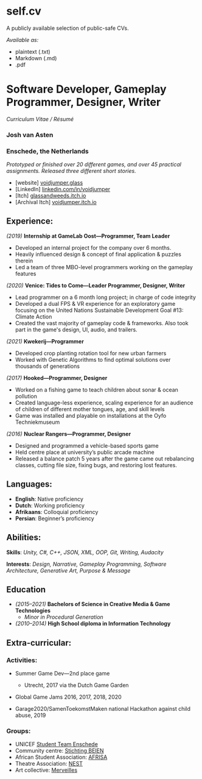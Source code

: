 # self.cv
A publicly available selection of public-safe CVs.

*Available as:*
* plaintext (.txt)
* Markdown (.md)
* .pdf

# Software Developer, Gameplay Programmer, Designer, Writer
_Curriculum Vitae / Résumé_

### Josh van Asten
### Enschede, the Netherlands

_Prototyped or finished over 20 different games, and over 45 practical assignments. Released three different short stories._

* [website]  [voidjumper.glass](https://voidjumper.glass)
* [LinkedIn]  [linkedin.com/in/voidjumper](https://linkedin.com/in/voidjumper)
* [Itch]  [glassandweeds.itch.io](https://glassandweeds.itch.io)
* [Archival Itch]  [voidjumper.itch.io](https://voidjumper.itch.io)

## Experience:

*(2019)* **Internship at GameLab Oost—Programmer, Team Leader**

* Developed an internal project for the company over 6 months.
* Heavily influenced design & concept of final application & puzzles therein
* Led a team of three MBO-level programmers working on the gameplay features

*(2020)* **Venice: Tides to Come—Leader Programmer, Designer, Writer**

* Lead programmer on a 6 month long project; in charge of code integrity
* Developed a dual FPS & VR experience for an exploratory game focusing on the United Nations Sustainable Development Goal #13: Climate Action
* Created the vast majority of gameplay code & frameworks. Also took part in the game's design, UI, audio, and trailers.

*(2021)* **Kwekerij—Programmer**
* Developed crop planting rotation tool for new urban farmers
* Worked with Genetic Algorithms to find optimal solutions over thousands of generations

*(2017)* **Hooked—Programmer, Designer**
* Worked on a fishing game to teach children about sonar & ocean pollution
* Created language-less experience, scaling experience for an audience of children of different mother tongues, age, and skill levels
* Game was installed and playable on installations at the Oyfo Techniekmuseum

*(2016)* **Nuclear Rangers—Programmer, Designer**
* Designed and programmed a vehicle-based sports game
* Held centre place at university’s public arcade machine
* Released a balance patch 5 years after the game came out rebalancing classes, cutting file size, fixing bugs, and restoring lost features.

## Languages:

* **English**: Native proficiency
* **Dutch**: Working proficiency
* **Afrikaans**: Colloquial proficiency
* **Persian**: Beginner’s proficiency

## Abilities:

**Skills**: *Unity, C#, C++, JSON, XML, OOP, Git, Writing, Audacity*

**Interests**: *Design, Narrative, Gameplay Programming, Software Architecture, Generative Art, Purpose & Message*

## Education

* *(2015–2021)* **Bachelors of Science in Creative Media & Game Technologies**
	* *Minor in Procedural Generation*
* *(2010–2014)* **High School diploma in Information Technology**

## Extra-curricular:

### Activities:

* Summer Game Dev—2nd place game
   * Utrecht, 2017 via the Dutch Game Garden

* Global Game Jams 2016, 2017, 2018, 2020

* Garage2020/SamenToekomstMaken national Hackathon against child abuse, 2019

### Groups:

* UNICEF [Student Team Enschede](https://www.linkedin.com/company/unicef-student-team-enschede/?originalSubdomain=nl)
* Community centre: [Stichting BEIEN](https://www.beien.nl/)
* African Student Association: [AFRISA](https://afrisa.utwente.nl)
* Theatre Association: [NEST](https://nest.utwente.nl/)
* Art collective: [Merveilles](https://merveilles.town)

